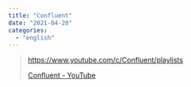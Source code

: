 ```yaml
---
title: "Confluent"
date: "2021-04-20"
categories: 
  - "english"
---
```


> https://www.youtube.com/c/Confluent/playlists
> 
> [Confluent - YouTube](https://www.youtube.com/c/Confluent/playlists)
